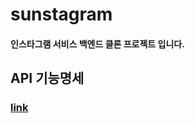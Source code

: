 # sunstagram
#### 인스타그램 서비스 백엔드 클론 프로젝트 입니다.

## API 기능명세
### [link](https://docs.google.com/presentation/d/1Hc82nv9mXPvDh1t5inNF_n-3St3cmjms2-WZIYdi-Rg/edit#slide=id.g8ae57dd891_0_12)

